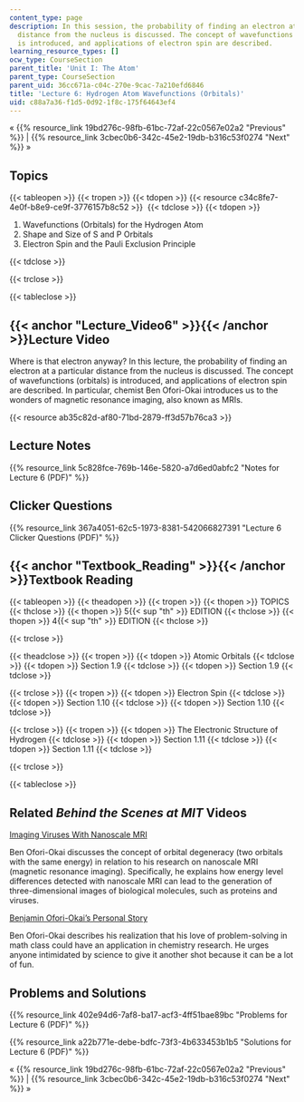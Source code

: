 ```yaml
---
content_type: page
description: In this session, the probability of finding an electron at a particular
  distance from the nucleus is discussed. The concept of wavefunctions (orbitals)
  is introduced, and applications of electron spin are described.
learning_resource_types: []
ocw_type: CourseSection
parent_title: 'Unit I: The Atom'
parent_type: CourseSection
parent_uid: 36cc671a-c04c-270e-9cac-7a210efd6846
title: 'Lecture 6: Hydrogen Atom Wavefunctions (Orbitals)'
uid: c88a7a36-f1d5-0d92-1f8c-175f64643ef4
---
```


« {{% resource_link 19bd276c-98fb-61bc-72af-22c0567e02a2 "Previous" %}} | {{% resource_link 3cbec0b6-342c-45e2-19db-b316c53f0274 "Next" %}} »

Topics
------

{{< tableopen >}}
{{< tropen >}}
{{< tdopen >}}
{{< resource c34c8fe7-4e0f-b8e9-ce9f-3776157b8c52 >}} 
{{< tdclose >}}
{{< tdopen >}}


1.  Wavefunctions (Orbitals) for the Hydrogen Atom
2.  Shape and Size of S and P Orbitals
3.  Electron Spin and the Pauli Exclusion Principle


{{< tdclose >}}

{{< trclose >}}

{{< tableclose >}}

{{< anchor "Lecture_Video6" >}}{{< /anchor >}}Lecture Video
-----------------------------------------------------------

Where is that electron anyway? In this lecture, the probability of finding an electron at a particular distance from the nucleus is discussed. The concept of wavefunctions (orbitals) is introduced, and applications of electron spin are described. In particular, chemist Ben Ofori-Okai introduces us to the wonders of magnetic resonance imaging, also known as MRIs.

{{< resource ab35c82d-af80-71bd-2879-ff3d57b76ca3 >}}

Lecture Notes
-------------

{{% resource_link 5c828fce-769b-146e-5820-a7d6ed0abfc2 "Notes for Lecture 6 (PDF)" %}}

Clicker Questions
-----------------

{{% resource_link 367a4051-62c5-1973-8381-542066827391 "Lecture 6 Clicker Questions (PDF)" %}}

{{< anchor "Textbook_Reading" >}}{{< /anchor >}}Textbook Reading
----------------------------------------------------------------

{{< tableopen >}}
{{< theadopen >}}
{{< tropen >}}
{{< thopen >}}
TOPICS
{{< thclose >}}
{{< thopen >}}
5{{< sup "th" >}} EDITION
{{< thclose >}}
{{< thopen >}}
4{{< sup "th" >}} EDITION
{{< thclose >}}

{{< trclose >}}

{{< theadclose >}}
{{< tropen >}}
{{< tdopen >}}
Atomic Orbitals
{{< tdclose >}}
{{< tdopen >}}
Section 1.9
{{< tdclose >}}
{{< tdopen >}}
Section 1.9
{{< tdclose >}}

{{< trclose >}}
{{< tropen >}}
{{< tdopen >}}
Electron Spin
{{< tdclose >}}
{{< tdopen >}}
Section 1.10
{{< tdclose >}}
{{< tdopen >}}
Section 1.10
{{< tdclose >}}

{{< trclose >}}
{{< tropen >}}
{{< tdopen >}}
The Electronic Structure of Hydrogen
{{< tdclose >}}
{{< tdopen >}}
Section 1.11
{{< tdclose >}}
{{< tdopen >}}
Section 1.11
{{< tdclose >}}

{{< trclose >}}

{{< tableclose >}}

Related _Behind the Scenes at MIT_ Videos
-----------------------------------------

[Imaging Viruses With Nanoscale MRI](http://techtv.mit.edu/videos/24164-imaging-viruses-with-nanoscale-mri)

Ben Ofori-Okai discusses the concept of orbital degeneracy (two orbitals with the same energy) in relation to his research on nanoscale MRI (magnetic resonance imaging). Specifically, he explains how energy level differences detected with nanoscale MRI can lead to the generation of three-dimensional images of biological molecules, such as proteins and viruses.

[Benjamin Ofori-Okai’s Personal Story](http://techtv.mit.edu/videos/24163-benjamin-ofori-okai-s-personal-story)

Ben Ofori-Okai describes his realization that his love of problem-solving in math class could have an application in chemistry research. He urges anyone intimidated by science to give it another shot because it can be a lot of fun.

Problems and Solutions
----------------------

{{% resource_link 402e94d6-7af8-ba17-acf3-4ff51bae89bc "Problems for Lecture 6 (PDF)" %}}

{{% resource_link a22b771e-debe-bdfc-73f3-4b633453b1b5 "Solutions for Lecture 6 (PDF)" %}}

« {{% resource_link 19bd276c-98fb-61bc-72af-22c0567e02a2 "Previous" %}} | {{% resource_link 3cbec0b6-342c-45e2-19db-b316c53f0274 "Next" %}} »